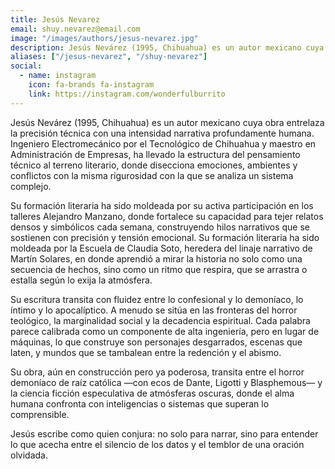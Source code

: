 ```yaml
---
title: Jesús Nevarez
email: shuy.nevarez@email.com
image: "/images/authors/jesus-nevarez.jpg"
description: Jesús Nevárez (1995, Chihuahua) es un autor mexicano cuya obra entrelaza la precisión técnica con una intensidad narrativa profundamente humana.
aliases: ["/jesus-nevarez", "/shuy-nevarez"]
social:
  - name: instagram
    icon: fa-brands fa-instagram
    link: https://instagram.com/wonderfulburrito
---
```


Jesús Nevárez (1995, Chihuahua) es un autor mexicano cuya obra entrelaza la precisión técnica con una intensidad narrativa profundamente humana. Ingeniero Electromecánico por el Tecnológico de Chihuahua y maestro en Administración de Empresas, ha llevado la estructura del pensamiento técnico al terreno literario, donde disecciona emociones, ambientes y conflictos con la misma rigurosidad con la que se analiza un sistema complejo.

Su formación literaria ha sido moldeada por su activa participación en los talleres Alejandro Manzano, donde fortalece su capacidad para tejer relatos densos y simbólicos cada semana, construyendo hilos narrativos que se sostienen con precisión y tensión emocional.
Su formación literaria ha sido moldeada por la Escuela de Claudia Soto, heredera del linaje narrativo de Martín Solares, en donde aprendió a mirar la historia no solo como una secuencia de hechos, sino como un ritmo que respira, que se arrastra o estalla según lo exija la atmósfera.

Su escritura transita con fluidez entre lo confesional y lo demoníaco, lo íntimo y lo apocalíptico. A menudo se sitúa en las fronteras del horror teológico, la marginalidad social y la decadencia espiritual. Cada palabra parece calibrada como un componente de alta ingeniería, pero en lugar de máquinas, lo que construye son personajes desgarrados, escenas que laten, y mundos que se tambalean entre la redención y el abismo.

Su obra, aún en construcción pero ya poderosa, transita entre el horror demoníaco de raíz católica —con ecos de Dante, Ligotti y Blasphemous— y la ciencia ficción especulativa de atmósferas oscuras, donde el alma humana confronta con inteligencias o sistemas que superan lo comprensible.

Jesús escribe como quien conjura: no solo para narrar, sino para entender lo que acecha entre el silencio de los datos y el temblor de una oración olvidada.
